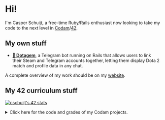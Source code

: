 # Hi!
I'm Casper Schuijt, a free-time Ruby/Rails enthusiast now looking to take my code to the next level in [Codam](https://codam.nl)/[42](https://42network.org).

## My own stuff
* __[💎 Dotagem](https://github.com/dotagem/dotagem)__, a Telegram bot running on Rails that allows users to link their Steam and Telegram accounts together, letting them display Dota 2 match and profile data in any chat.

A complete overview of my work should be on my [website](https://cschuijt.nl).

## My 42 curriculum stuff

[![cschuijt's 42 stats](https://badge42.vercel.app/api/v2/cl9h462ml00460gl8kkwan6bt/stats?cursusId=21&coalitionId=59)](https://github.com/JaeSeoKim/badge42)

<details>
  <summary>Click here for the code and grades of my Codam projects.</summary>

### Rank 0
| Project | Grade | Description |
| ------- | ----- | ----------- |
| [**libft**](https://github.com/cschuijt/libft) | [![125/100](https://badge42.vercel.app/api/v2/cl9h462ml00460gl8kkwan6bt/project/2818084)](https://github.com/cschuijt/libft) | A library of functions and utilities, largely replicating standard C library behavior, for use in future projects. |

### Rank 1
| Project | Grade | Description |
| ------- | ----- | ----------- |
| [**ft_printf**](https://github.com/cschuijt/ft_printf) | [![100/100](https://badge42.vercel.app/api/v2/cl9h462ml00460gl8kkwan6bt/project/2843914)](https://github.com/cschuijt/ft_printf) | Exploring variadic functions by writing a lean mean version of the standard `printf` function. |
| [**get_next_line**](https://github.com/cschuijt/get_next_line) | [![100/100](https://badge42.vercel.app/api/v2/cl9h462ml00460gl8kkwan6bt/project/2843915)](https://github.com/cschuijt/get_next_line) | A function which, when called multiple times, returns the next line from the given file descriptor, at any given buffer size. |
| [**Born2beroot**](https://github.com/cschuijt/born2beroot) | [![100/100](https://badge42.vercel.app/api/v2/cl9h462ml00460gl8kkwan6bt/project/2843913)](https://github.com/cschuijt/born2beroot) | Setting up a server in a virtual machine following strict rules. This repo contains my monitoring shell script for this project. |

### Rank 2
| Project | Grade | Description |
| ------- | ----- | ----------- |
| [**push_swap**](https://github.com/cschuijt/push_swap) | [![125/100](https://badge42.vercel.app/api/v2/cl9h462ml00460gl8kkwan6bt/project/2871742)](https://github.com/cschuijt/push_swap) | Implementing a sorting algorithm to sort through a stack of integers using a specific set of actions, in the lowest amount of moves possible. |
| [**so_long**](https://github.com/cschuijt/so_long) | [![125/100](https://badge42.vercel.app/api/v2/cl9h462ml00460gl8kkwan6bt/project/2875393)](https://github.com/cschuijt/so_long) | Part of the first set of graphics projects, the goal is to write a small 2D game using the minimalistic MLX library. |
| [**minitalk**](https://github.com/cschuijt/minitalk) | [![106/100](https://badge42.vercel.app/api/v2/cl9h462ml00460gl8kkwan6bt/project/2955520)](https://github.com/cschuijt/minitalk) | A client and server program that should be able to transmit strings using UNIX signals. |

### Rank 3
| Project | Grade | Description |
| ------- | ----- | ----------- |
| [**minishell**](https://github.com/cschuijt/minishell) | [![Subscribed](https://badge42.vercel.app/api/v2/cl9h462ml00460gl8kkwan6bt/project/2981263)](https://github.com/cschuijt/minishell) | A basic shell featuring environment variables, pipes, redirection and builtins. Team project with [codingfrog27](https://github.com/codingfrog27) |
| [**Philosophers**](https://github.com/cschuijt/philo) | [![Subscribed](https://badge42.vercel.app/api/v2/cl9h462ml00460gl8kkwan6bt/project/3025643)](https://github.com/cschuijt/philo) | A program recreating the dining philosophers problem as an introduction to threads and mutexes. |

</details>
